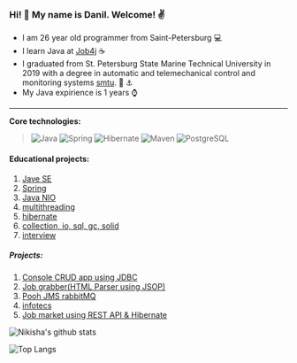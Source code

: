 ### Hi! 👋 My name is Danil. Welcome! :v:

* I am 26 year old programmer from Saint-Petersburg :computer:
* I learn Java at [Job4j](https://job4j.ru/) :coffee:
* I graduated from St. Petersburg State Marine Technical University in 2019 with a degree in automatic and telemechanical control and monitoring systems [smtu](https://www.smtu.ru/). :office: :anchor:
* My Java expirience is 1 years :watch:

-----------
<b>Core technologies:</b>
>![Java](https://img.shields.io/badge/Java-%3E%3D%208-orange) 
![Spring](https://img.shields.io/badge/Spring-%3E%3D%205.0-green)
![Hibernate](https://img.shields.io/badge/Hibernate-%3E%3D%205.0-yellow)
![Maven](https://img.shields.io/badge/Maven-3-red)
![PostgreSQL](https://img.shields.io/badge/PostgreSQL-%3E%3D%207-blue)

#### Educational projects:
1. [Jave SE](https://github.com/nikisha-script/job4j_elementary)
2. [Spring](https://github.com/nikisha-script/java.example.spring.product)
3. [Java NIO](https://github.com/nikisha-script/simple-storage-network)
4. [multithreading](https://github.com/nikisha-script/job4j_threads)
5. [hibernate](https://github.com/nikisha-script/job4j_hibernate)
6. [collection, io, sql, gc, solid](https://github.com/nikisha-script/job4j_design)
7. [interview](https://github.com/nikisha-script/job4j_questions)

##### Projects:
1. [Console CRUD app using JDBC](https://github.com/nikisha-script/tracker)
2. [Job grabber(HTML Parser using JSOP)](https://github.com/nikisha-script/job4j_grabber)
3. [Pooh JMS rabbitMQ](https://github.com/nikisha-script/job4j_pooh)
4. [infotecs](https://github.com/nikisha-script/infotecs)
5. [Job market using REST API & Hibernate](https://github.com/nikisha-script/job4j_dreamjob)

![Nikisha's github stats](https://github-readme-stats.vercel.app/api?username=nikisha-script&hide=stars,prs,issues,contribs)

![Top Langs](https://github-readme-stats.vercel.app/api/top-langs/?username=nikisha-script&layout=compact)
<!--
**nikisha-scipt/nikisha-scipt** is a ✨ _special_ ✨ repository because its `README.md` (this file) appears on your GitHub profile.

Here are some ideas to get you started:

- 🔭 I’m currently working on ...
- 🌱 I’m currently learning ...
- 👯 I’m looking to collaborate on ...
- 🤔 I’m looking for help with ...
- 💬 Ask me about ...
- 📫 How to reach me: ...
- 😄 Pronouns: ...
- ⚡ Fun fact: ...
-->
